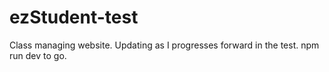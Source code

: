 # ezStudent-test
Class managing website. 
Updating as I progresses forward in the test.
npm run dev to go.
